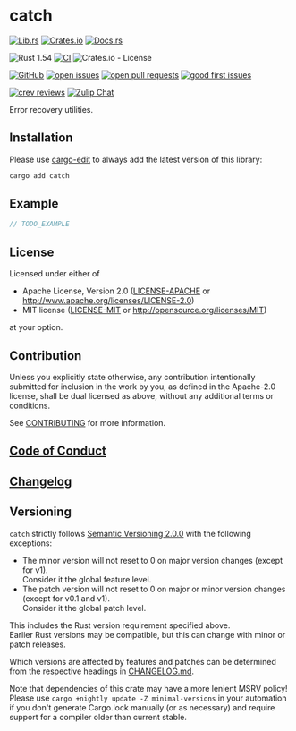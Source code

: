# catch

[![Lib.rs](https://img.shields.io/badge/Lib.rs-*-84f)](https://lib.rs/crates/catch)
[![Crates.io](https://img.shields.io/crates/v/catch)](https://crates.io/crates/catch)
[![Docs.rs](https://docs.rs/catch/badge.svg)](https://docs.rs/catch)

![Rust 1.54](https://img.shields.io/static/v1?logo=Rust&label=&message=1.54&color=grey)
[![CI](https://github.com/Tamschi/catch/workflows/CI/badge.svg?branch=develop)](https://github.com/Tamschi/catch/actions?query=workflow%3ACI+branch%3Adevelop)
![Crates.io - License](https://img.shields.io/crates/l/catch/0.0.1)

[![GitHub](https://img.shields.io/static/v1?logo=GitHub&label=&message=%20&color=grey)](https://github.com/Tamschi/catch)
[![open issues](https://img.shields.io/github/issues-raw/Tamschi/catch)](https://github.com/Tamschi/catch/issues)
[![open pull requests](https://img.shields.io/github/issues-pr-raw/Tamschi/catch)](https://github.com/Tamschi/catch/pulls)
[![good first issues](https://img.shields.io/github/issues-raw/Tamschi/catch/good%20first%20issue?label=good+first+issues)](https://github.com/Tamschi/catch/contribute)

[![crev reviews](https://web.crev.dev/rust-reviews/badge/crev_count/catch.svg)](https://web.crev.dev/rust-reviews/crate/catch/)
[![Zulip Chat](https://img.shields.io/endpoint?label=chat&url=https%3A%2F%2Fiteration-square-automation.schichler.dev%2F.netlify%2Ffunctions%2Fstream_subscribers_shield%3Fstream%3Dproject%252Fcatch)](https://iteration-square.schichler.dev/#narrow/stream/project.2Fcatch)

Error recovery utilities.

## Installation

Please use [cargo-edit](https://crates.io/crates/cargo-edit) to always add the latest version of this library:

```cmd
cargo add catch
```

## Example

```rust
// TODO_EXAMPLE
```

## License

Licensed under either of

- Apache License, Version 2.0
   ([LICENSE-APACHE](LICENSE-APACHE) or <http://www.apache.org/licenses/LICENSE-2.0>)
- MIT license
   ([LICENSE-MIT](LICENSE-MIT) or <http://opensource.org/licenses/MIT>)

at your option.

## Contribution

Unless you explicitly state otherwise, any contribution intentionally submitted
for inclusion in the work by you, as defined in the Apache-2.0 license, shall be
dual licensed as above, without any additional terms or conditions.

See [CONTRIBUTING](CONTRIBUTING.md) for more information.

## [Code of Conduct](CODE_OF_CONDUCT.md)

## [Changelog](CHANGELOG.md)

## Versioning

`catch` strictly follows [Semantic Versioning 2.0.0](https://semver.org/spec/v2.0.0.html) with the following exceptions:

- The minor version will not reset to 0 on major version changes (except for v1).  
Consider it the global feature level.
- The patch version will not reset to 0 on major or minor version changes (except for v0.1 and v1).  
Consider it the global patch level.

This includes the Rust version requirement specified above.  
Earlier Rust versions may be compatible, but this can change with minor or patch releases.

Which versions are affected by features and patches can be determined from the respective headings in [CHANGELOG.md](CHANGELOG.md).

Note that dependencies of this crate may have a more lenient MSRV policy!
Please use `cargo +nightly update -Z minimal-versions` in your automation if you don't generate Cargo.lock manually (or as necessary) and require support for a compiler older than current stable.
